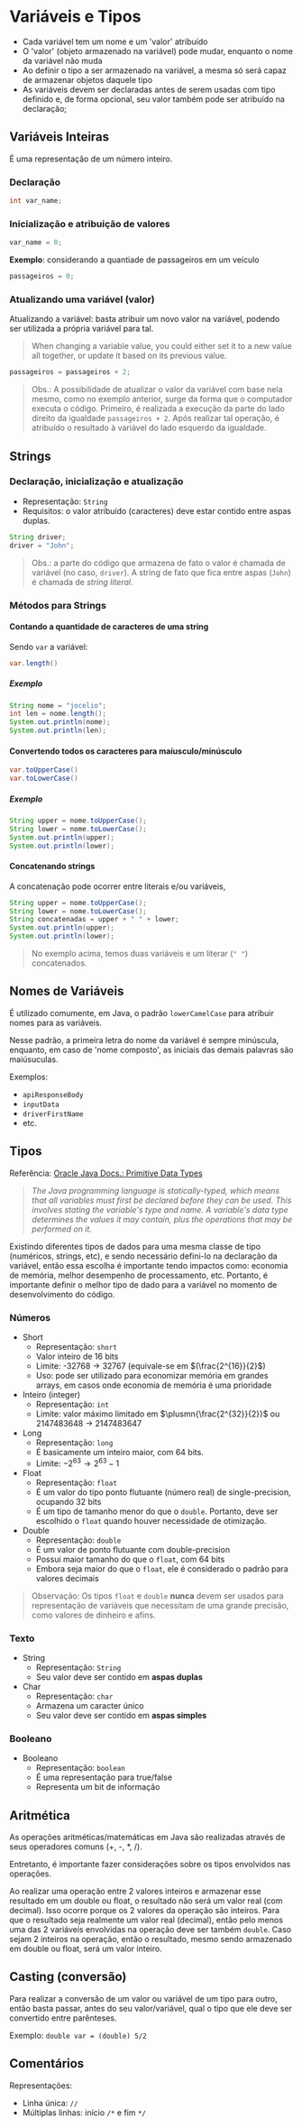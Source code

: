 # Variáveis e Tipos

- Cada variável tem um nome e um 'valor' atribuído
- O 'valor' (objeto armazenado na variável) pode mudar, enquanto o nome da variável não muda
- Ao definir o tipo a ser armazenado na variável, a mesma só será capaz de armazenar objetos daquele tipo
- As variáveis devem ser declaradas antes de serem usadas com tipo definido e, de forma opcional, seu valor também pode ser atribuído na declaração;

## Variáveis Inteiras

É uma representação de um número inteiro.

### Declaração

```java
int var_name;
```

### Inicialização e atribuição de valores

```java
var_name = 0;
```

**Exemplo**: considerando a quantiade de passageiros em um veículo

```java
passageiros = 0;
```

### Atualizando uma variável (valor)

Atualizando a variável: basta atribuir um novo valor na variável, podendo ser utilizada a própria variável para tal.

> When changing a variable value, you could either set it to a new value all together, or update it based on its previous value.

```java
passageiros = passageiros + 2;
```

> Obs.: A possibilidade de atualizar o valor da variável com base nela mesmo, como no exemplo anterior, surge da forma que o computador executa o código. Primeiro, é realizada a execução da parte do lado direito da igualdade `passageiros + 2`. Após realizar tal operação, é atribuído o resultado à variável do lado esquerdo da igualdade.

## Strings

### Declaração, inicialização e atualização

- Representação: `String`
- Requisitos: o valor atribuído (caracteres) deve estar contido entre aspas duplas.

```java
String driver;
driver = "John";
```

> Obs.: a parte do código que armazena de fato o valor é chamada de variável (no caso, `driver`). A string de fato que fica entre aspas (`John`) é chamada de *string literal*.

### Métodos para Strings

#### Contando a quantidade de caracteres de uma string

Sendo `var` a variável:

```java
var.length()
```

##### Exemplo

```java
String nome = "jocelio";
int len = nome.length();
System.out.println(nome);
System.out.println(len);
```

#### Convertendo todos os caracteres para maíusculo/minúsculo

```java
var.toUpperCase()
var.toLowerCase()
```

##### Exemplo

```java
String upper = nome.toUpperCase();
String lower = nome.toLowerCase();
System.out.println(upper);
System.out.println(lower);
```

#### Concatenando strings

A concatenação pode ocorrer entre literais e/ou variáveis,

```java
String upper = nome.toUpperCase();
String lower = nome.toLowerCase();
String concatenadas = upper + " " + lower;
System.out.println(upper);
System.out.println(lower);
```

> No exemplo acima, temos duas variáveis e um literar (`" "`) concatenados.

## Nomes de Variáveis

É utilizado comumente, em Java, o padrão `lowerCamelCase` para atribuir nomes para as variáveis.

Nesse padrão, a primeira letra do nome da variável é sempre minúscula, enquanto, em caso de 'nome composto', as iniciais das demais palavras são maiúsuculas.

Exemplos:

- `apiResponseBody`
- `inputData`
- `driverFirstName`
- etc.

## Tipos

Referência: [Oracle Java Docs.: Primitive Data Types](https://docs.oracle.com/javase/tutorial/java/nutsandbolts/datatypes.html)

> *The Java programming language is statically-typed, which means that all variables must first be declared before they can be used. This involves stating the variable's type and name.*
> *A variable's data type determines the values it may contain, plus the operations that may be performed on it.*

Existindo diferentes tipos de dados para uma mesma classe de tipo (numéricos, strings, etc), e sendo necessário defini-lo na declaração da variável, então essa escolha é importante tendo impactos como: economia de memória, melhor desempenho de processamento, etc.  Portanto, é importante definir o melhor tipo de dado para a variável no momento de desenvolvimento do código.

### Números

- Short
  - Representação: `short`
  - Valor inteiro de 16 bits
  - Limite: -32768 $\rightarrow$ 32767 (equivale-se em $(\frac{2^{16}}{2}$)
  - Uso: pode ser utilizado para economizar memória em grandes arrays, em casos onde economia de memória é uma prioridade
- Inteiro (integer)
  - Representação: `int`
  - Limite: valor máximo limitado em $\plusmn{\frac{2^{32}}{2}}$ ou 2147483648 $\rightarrow$ 2147483647
- Long
  - Representação: `long`
  - É basicamente um inteiro maior, com 64 bits.
  - Limite: $-2^{63} \rightarrow 2^{63}-1$
- Float
  - Representação: `float`
  - É um valor do tipo ponto flutuante (número real) de single-precision, ocupando 32 bits
  - É um tipo de tamanho menor do que o `double`. Portanto, deve ser escolhido o `float` quando houver necessidade de otimização.
- Double
  - Representação: `double`
  - É um valor de ponto flutuante com double-precision
  - Possui maior tamanho do que o `float`, com 64 bits
  - Embora seja maior do que o `float`, ele é considerado o padrão para valores decimais

> Observação: Os tipos `float` e `double` **nunca** devem ser usados para representação de variáveis que necessitam de uma grande precisão, como valores de dinheiro e afins.

### Texto

- String
  - Representação: `String`
  - Seu valor deve ser contido em **aspas duplas**
- Char
  - Representação: `char`
  - Armazena um caracter único
  - Seu valor deve ser contido em **aspas simples**

### Booleano

- Booleano
  - Representação: `boolean`
  - É uma representação para true/false
  - Representa um bit de informação

## Aritmética

As operações aritméticas/matemáticas em Java são realizadas através de seus operadores comuns (+, -, *, /).

Entretanto, é importante fazer considerações sobre os tipos envolvidos nas operações.

Ao realizar uma operação entre 2 valores inteiros e armazenar esse resultado em um double ou float, o resultado não será um valor real (com decimal). Isso ocorre porque os 2 valores da operação são inteiros. Para que o resultado seja realmente um valor real (decimal), então pelo menos uma das 2 variáveis envolvidas na operação deve ser também `double`. Caso sejam 2 inteiros na operação, então o resultado, mesmo sendo armazenado em double ou float, será um valor inteiro.

## Casting (conversão)

Para realizar a conversão de um valor ou variável de um tipo para outro, então basta passar, antes do seu valor/variável, qual o tipo que ele deve ser convertido entre parênteses.

Exemplo: `double var = (double) 5/2`

## Comentários

Representações:

- Linha única: `//`
- Múltiplas linhas: início `/*` e fim `*/`
